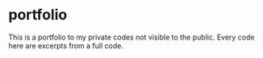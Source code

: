 # portfolio
This is a portfolio to my private codes not visible to the public. Every code here are excerpts from a full code.
